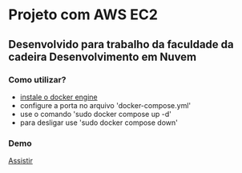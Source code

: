 # Projeto com AWS EC2

## Desenvolvido para trabalho da faculdade da cadeira Desenvolvimento em Nuvem

### Como utilizar?
- [instale o docker engine](https://docs.docker.com/engine/install/)
- configure a porta no arquivo 'docker-compose.yml'
- use o comando 'sudo docker compose up -d'
- para desligar use 'sudo docker compose down'

### Demo
[Assistir](https://www.youtube.com/watch?v=8HyIjDJsxIY)

